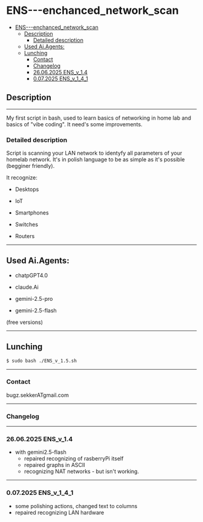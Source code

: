 # ENS---enchanced_network_scan
- [ENS---enchanced\_network\_scan](#ens---enchanced_network_scan)
  - [Description](#description)
    - [Detailed description](#detailed-description)
  - [Used Ai.Agents:](#used-aiagents)
  - [Lunching](#lunching)
    - [Contact](#contact)
    - [Changelog](#changelog)
    - [26.06.2025 ENS\_v\_1.4](#26062025-ens_v_14)
    - [0.07.2025 ENS\_v\_1\_4\_1](#0072025-ens_v_1_4_1)

## Description 

---

My first script in bash, used to learn basics of networking in home lab and basics of "vibe coding". It need's some improvements.

### Detailed description

Script is scanning your LAN network to identyfy all parameters of your homelab network. It's in polish language to be as simple as it's possible (begginer friendly).

It recognize:

- Desktops

- IoT

- Smartphones

- Switches

- Routers

---


## Used Ai.Agents:

- chatpGPT4.0

- claude.Ai

- gemini-2.5-pro

- gemini-2.5-flash

(free versions)

---

## Lunching


```bash
$ sudo bash ./ENS_v_1.5.sh
```
---

### Contact

bugz.sekkerATgmail.com

---


### Changelog

---

### 26.06.2025 ENS_v_1.4

- with gemini2.5-flash
  - repaired recognizing of rasberryPi itself
  - repaired graphs in ASCII
  - recognizing NAT networks - but isn't working.

---

### 0.07.2025 ENS_v_1_4_1

- some polishing actions, changed text to columns
- repaired recognizing LAN hardware